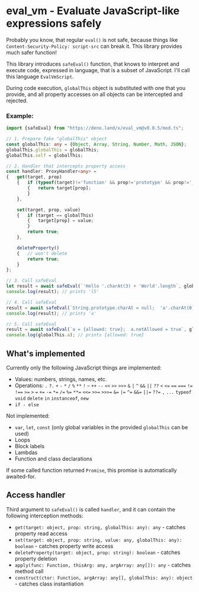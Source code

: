 # eval_vm - Evaluate JavaScript-like expressions safely

Probably you know, that regular `eval()` is not safe, because things like `Content-Security-Policy: script-src` can break it.
This library provides much safer function!

This library introduces `safeEval()` function, that knows to interpret and execute code, expressed in language, that is a subset of JavaScript. I'll call this language `EvalVmScript`.

During code execution, `globalThis` object is substituted with one that you provide, and all property accesses on all objects can be intercepted and rejected.

### Example:

```ts
import {safeEval} from "https://deno.land/x/eval_vm@v0.0.5/mod.ts";

// 1. Prepare fake "globalThis" object
const globalThis: any = {Object, Array, String, Number, Math, JSON};
globalThis.globalThis = globalThis;
globalThis.self = globalThis;

// 2. Handler that intercepts property access
const handler: ProxyHandler<any> =
{	get(target, prop)
	{	if (typeof(target)!='function' && prop!='prototype' && prop!='__proto__')
		{	return target[prop];
		}
	},

	set(target, prop, value)
	{	if (target == globalThis)
		{	target[prop] = value;
		}
		return true;
	},

	deleteProperty()
	{	// won't delete
		return true;
	}
};

// 3. Call safeEval
let result = await safeEval(`'Hello '.charAt(3) + 'World'.length`, globalThis, handler);
console.log(result); // prints 'l5'

// 4. Call safeEval
result = await safeEval(`String.prototype.charAt = null;  'a'.charAt(0)`, globalThis, handler);
console.log(result); // prints 'a'

// 5. Call safeEval
result = await safeEval(`a = {allowed: true};  a.notAllowed = true`, globalThis, handler);
console.log(globalThis.a); // prints {allowed: true}
```

## What's implemented

Currently only the following JavaScript things are implemented:

- Values: numbers, strings, names, etc.
- Operations: `.` `?.` `+` `-` `*` `/` `%` `**` `!` `~` `++` `--` `<<` `>>` `>>>` `&` `|` `^` `&&` `||` `??` `<` `<=` `==` `===` `!=` `!==` `>=` `>` `=` `+=` `-=` `*=` `/=` `%=` `**=` `<<=` `>>=` `>>>=` `&=` `|=` `^=` `&&=` `||=` `??=` `,` `...` `typeof` `void` `delete` `in` `instanceof`, `new`
- `if - else`

Not implemented:
- `var`, `let`, `const` (only global variables in the provided `globalThis` can be used)
- Loops
- Block labels
- Lambdas
- Function and class declarations

If some called function returned `Promise`, this promise is automatically awaited-for.

## Access handler

Third argument to `safeEval()` is called `handler`, and it can contain the following interception methods:

- `get(target: object, prop: string, globalThis: any): any` - catches property read access
- `set(target: object, prop: string, value: any, globalThis: any): boolean` - catches property write access
- `deleteProperty(target: object, prop: string): boolean` - catches property deletion
- `apply(func: Function, thisArg: any, argArray: any[]): any` - catches method call
- `construct(ctor: Function, argArray: any[], globalThis: any): object` - catches class instantiation
